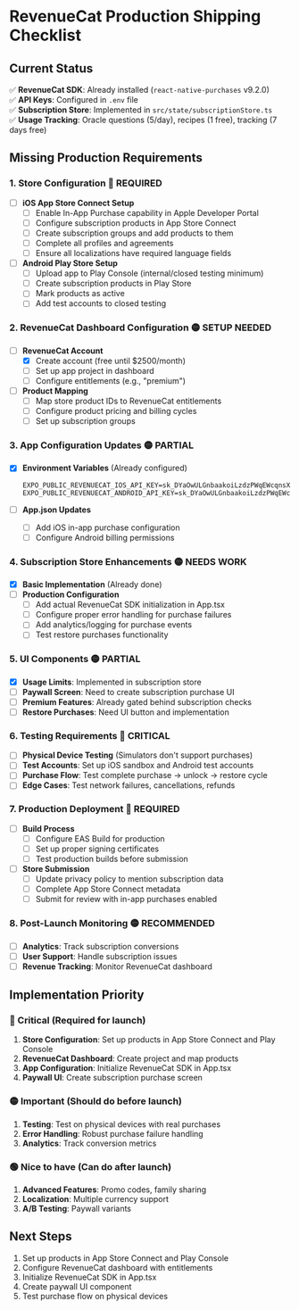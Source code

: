 # RevenueCat Production Shipping Checklist

## Current Status
✅ **RevenueCat SDK**: Already installed (`react-native-purchases` v9.2.0)  
✅ **API Keys**: Configured in `.env` file  
✅ **Subscription Store**: Implemented in `src/state/subscriptionStore.ts`  
✅ **Usage Tracking**: Oracle questions (5/day), recipes (1 free), tracking (7 days free)  

## Missing Production Requirements

### 1. Store Configuration 🔴 REQUIRED
- [ ] **iOS App Store Connect Setup**
  - [ ] Enable In-App Purchase capability in Apple Developer Portal
  - [ ] Configure subscription products in App Store Connect
  - [ ] Create subscription groups and add products to them
  - [ ] Complete all profiles and agreements
  - [ ] Ensure all localizations have required language fields

- [ ] **Android Play Store Setup**
  - [ ] Upload app to Play Console (internal/closed testing minimum)
  - [ ] Create subscription products in Play Store
  - [ ] Mark products as active
  - [ ] Add test accounts to closed testing

### 2. RevenueCat Dashboard Configuration 🟡 SETUP NEEDED
- [ ] **RevenueCat Account**
  - [x] Create account (free until $2500/month)
  - [ ] Set up app project in dashboard
  - [ ] Configure entitlements (e.g., "premium")

- [ ] **Product Mapping**
  - [ ] Map store product IDs to RevenueCat entitlements
  - [ ] Configure product pricing and billing cycles
  - [ ] Set up subscription groups

### 3. App Configuration Updates 🟡 PARTIAL
- [x] **Environment Variables** (Already configured)
  ```
  EXPO_PUBLIC_REVENUECAT_IOS_API_KEY=sk_DYaOwULGnbaakoiLzdzPWqEWcqnsX
  EXPO_PUBLIC_REVENUECAT_ANDROID_API_KEY=sk_DYaOwULGnbaakoiLzdzPWqEWcqnsX
  ```

- [ ] **App.json Updates**
  - [ ] Add iOS in-app purchase configuration
  - [ ] Configure Android billing permissions

### 4. Subscription Store Enhancements 🟡 NEEDS WORK
- [x] **Basic Implementation** (Already done)
- [ ] **Production Configuration**
  - [ ] Add actual RevenueCat SDK initialization in App.tsx
  - [ ] Configure proper error handling for purchase failures
  - [ ] Add analytics/logging for purchase events
  - [ ] Test restore purchases functionality

### 5. UI Components 🟡 PARTIAL
- [x] **Usage Limits**: Implemented in subscription store
- [ ] **Paywall Screen**: Need to create subscription purchase UI
- [ ] **Premium Features**: Already gated behind subscription checks
- [ ] **Restore Purchases**: Need UI button and implementation

### 6. Testing Requirements 🔴 CRITICAL
- [ ] **Physical Device Testing** (Simulators don't support purchases)
- [ ] **Test Accounts**: Set up iOS sandbox and Android test accounts
- [ ] **Purchase Flow**: Test complete purchase → unlock → restore cycle
- [ ] **Edge Cases**: Test network failures, cancellations, refunds

### 7. Production Deployment 🔴 REQUIRED
- [ ] **Build Process**
  - [ ] Configure EAS Build for production
  - [ ] Set up proper signing certificates
  - [ ] Test production builds before submission

- [ ] **Store Submission**
  - [ ] Update privacy policy to mention subscription data
  - [ ] Complete App Store Connect metadata
  - [ ] Submit for review with in-app purchases enabled

### 8. Post-Launch Monitoring 🟡 RECOMMENDED
- [ ] **Analytics**: Track subscription conversions
- [ ] **User Support**: Handle subscription issues
- [ ] **Revenue Tracking**: Monitor RevenueCat dashboard

## Implementation Priority

### 🔴 Critical (Required for launch)
1. **Store Configuration**: Set up products in App Store Connect and Play Console
2. **RevenueCat Dashboard**: Create project and map products
3. **App Configuration**: Initialize RevenueCat SDK in App.tsx
4. **Paywall UI**: Create subscription purchase screen

### 🟡 Important (Should do before launch)
1. **Testing**: Test on physical devices with real purchases
2. **Error Handling**: Robust purchase failure handling
3. **Analytics**: Track conversion metrics

### 🟢 Nice to have (Can do after launch)
1. **Advanced Features**: Promo codes, family sharing
2. **Localization**: Multiple currency support
3. **A/B Testing**: Paywall variants

## Next Steps
1. Set up products in App Store Connect and Play Console
2. Configure RevenueCat dashboard with entitlements
3. Initialize RevenueCat SDK in App.tsx
4. Create paywall UI component
5. Test purchase flow on physical devices